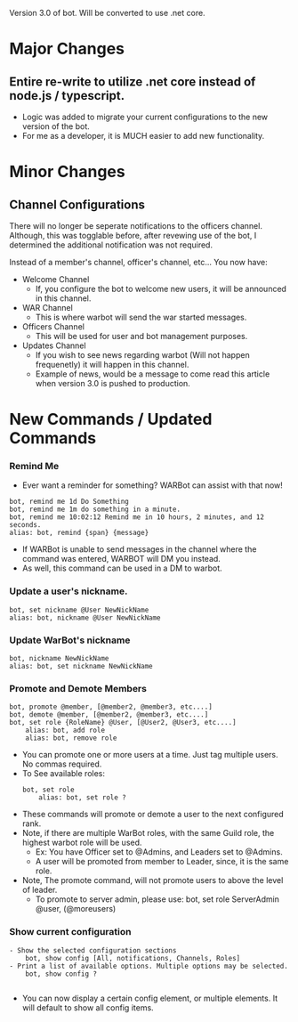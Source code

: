 Version 3.0 of bot. Will be converted to use .net core.

# Major Changes

## Entire re-write to utilize .net core instead of node.js / typescript.
* Logic was added to migrate your current configurations to the new version of the bot.
* For me as a developer, it is MUCH easier to add new functionality.

# Minor Changes

## Channel Configurations
There will no longer be seperate notifications to the officers channel. Although, this was togglable before, after revewing use of the bot, I determined the additional notification was not required.

Instead of a member's channel, officer's channel, etc... You now have:
* Welcome Channel
	* If, you configure the bot to welcome new users, it will be announced in this channel.
* WAR Channel
	* This is where warbot will send the war started messages.
* Officers Channel
	* This will be used for user and bot management purposes.
* Updates Channel
	* If you wish to see news regarding warbot (Will not happen frequenetly) it will happen in this channel.
	* Example of news, would be a message to come read this article when version 3.0 is pushed to production.

# New Commands / Updated Commands

### Remind Me
- Ever want a reminder for something? WARBot can assist with that now!
```
bot, remind me 1d Do Something
bot, remind me 1m do something in a minute.
bot, remind me 10:02:12 Remind me in 10 hours, 2 minutes, and 12 seconds.
alias: bot, remind {span} {message}
```
- If WARBot is unable to send messages in the channel where the command was entered, WARBOT will DM you instead.
- As well, this command can be used in a DM to warbot.
### Update a user's nickname.
```
bot, set nickname @User NewNickName
alias: bot, nickname @User NewNickName
```
### Update WarBot's nickname
```
bot, nickname NewNickName
alias: bot, set nickname NewNickName
```
### Promote and Demote Members
```
bot, promote @member, [@member2, @member3, etc....]
bot, demote @member, [@member2, @member3, etc....]
bot, set role {RoleName} @User, [@User2, @User3, etc....]
	alias: bot, add role
	alias: bot, remove role
```
* You can promote one or more users at a time. Just tag multiple users. No commas required.
* To See available roles:
	```
	bot, set role
		alias: bot, set role ?
	```
* These commands will promote or demote a user to the next configured rank.
* Note, if there are multiple WarBot roles, with the same Guild role, the highest warbot role will be used.
	* Ex: You have Officer set to @Admins, and Leaders set to @Admins.
	* A user will be promoted from member to Leader, since, it is the same role.
* Note, The promote command, will not promote users to above the level of leader. 
	* To promote to server admin, please use: bot, set role ServerAdmin @user, (@moreusers)
### Show current configuration
```
- Show the selected configuration sections
	bot, show config [All, notifications, Channels, Roles]
- Print a list of available options. Multiple options may be selected.
	bot, show config ?
		
```
* You can now display a certain config element, or multiple elements. It will default to show all config items.
